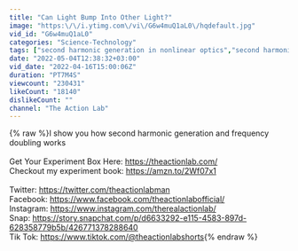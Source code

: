 ```yaml
---
title: "Can Light Bump Into Other Light?"
image: "https:\/\/i.ytimg.com\/vi\/G6w4muQ1aL0\/hqdefault.jpg"
vid_id: "G6w4muQ1aL0"
categories: "Science-Technology"
tags: ["second harmonic generation in nonlinear optics","second harmonic generation laser","second harmonic generation light"]
date: "2022-05-04T12:38:32+03:00"
vid_date: "2022-04-16T15:00:06Z"
duration: "PT7M4S"
viewcount: "230431"
likeCount: "18140"
dislikeCount: ""
channel: "The Action Lab"
---
```

{% raw %}I show you how second harmonic generation and frequency doubling works<br /><br />Get Your Experiment Box Here: <a rel="nofollow" target="blank" href="https://theactionlab.com/">https://theactionlab.com/</a><br />Checkout my experiment book: <a rel="nofollow" target="blank" href="https://amzn.to/2Wf07x1">https://amzn.to/2Wf07x1</a><br /><br />Twitter: <a rel="nofollow" target="blank" href="https://twitter.com/theactionlabman">https://twitter.com/theactionlabman</a><br />Facebook: <a rel="nofollow" target="blank" href="https://www.facebook.com/theactionlabofficial/">https://www.facebook.com/theactionlabofficial/</a><br />Instagram: <a rel="nofollow" target="blank" href="https://www.instagram.com/therealactionlab/">https://www.instagram.com/therealactionlab/</a><br />Snap: <a rel="nofollow" target="blank" href="https://story.snapchat.com/p/d6633292-e115-4583-897d-628358779b5b/426771378288640">https://story.snapchat.com/p/d6633292-e115-4583-897d-628358779b5b/426771378288640</a><br />Tik Tok: <a rel="nofollow" target="blank" href="https://www.tiktok.com/@theactionlabshorts">https://www.tiktok.com/@theactionlabshorts</a>{% endraw %}
